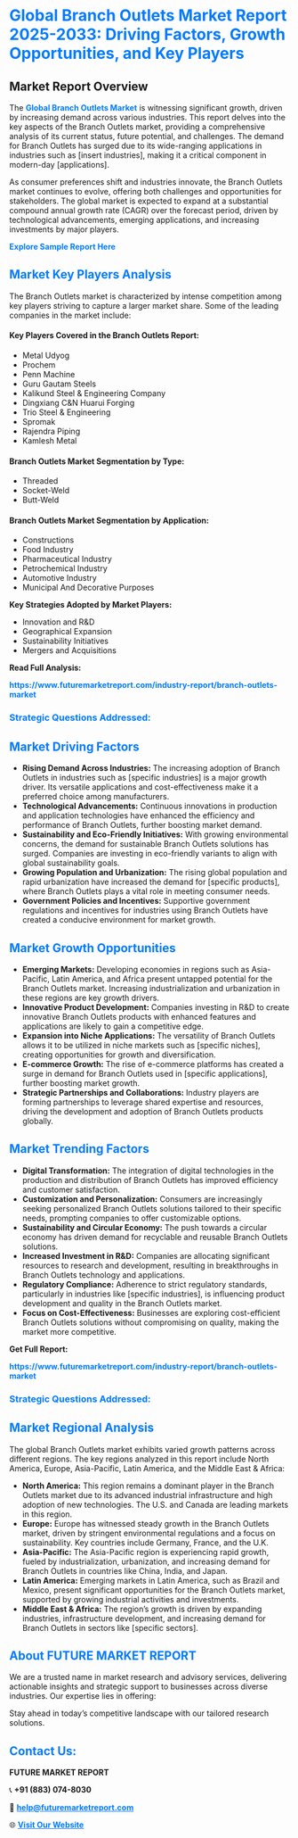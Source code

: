 <h1 style="color: #007BFF;">Global Branch Outlets Market Report 2025-2033: Driving Factors, Growth Opportunities, and Key Players</h1>

<section id="overview">
<h2>Market Report Overview</h2>
<p>The <a href="https://www.futuremarketreport.com/industry-report/branch-outlets-market" style="color: #007BFF; text-decoration: none;"><strong>Global Branch Outlets Market</strong></a> is witnessing significant growth, driven by increasing demand across various industries. This report delves into the key aspects of the Branch Outlets market, providing a comprehensive analysis of its current status, future potential, and challenges. The demand for Branch Outlets has surged due to its wide-ranging applications in industries such as [insert industries], making it a critical component in modern-day [applications].</p>
<p>As consumer preferences shift and industries innovate, the Branch Outlets market continues to evolve, offering both challenges and opportunities for stakeholders. The global market is expected to expand at a substantial compound annual growth rate (CAGR) over the forecast period, driven by technological advancements, emerging applications, and increasing investments by major players.</p>
</section>

<section id="overview">
<p><a href="https://www.futuremarketreport.com/request-sample/reportId=52350" style="color: #007BFF; text-decoration: none;"><strong>Explore Sample Report Here</strong></a></p>
</section>

<section id="key-players">
<h2 style="color: #007BFF;">Market Key Players Analysis</h2>
<p>The Branch Outlets market is characterized by intense competition among key players striving to capture a larger market share. Some of the leading companies in the market include:</p>
<h4>Key Players Covered in the Branch Outlets Report:</h4>
<ul><li>Metal Udyog</li><li>Prochem</li><li>Penn Machine</li><li>Guru Gautam Steels</li><li>Kalikund Steel &amp; Engineering Company</li><li>Dingxiang C&amp;N Huarui Forging</li><li>Trio Steel &amp; Engineering</li><li>Spromak</li><li>Rajendra Piping</li><li>Kamlesh Metal</li></ul>
<h4>Branch Outlets Market Segmentation by Type:</h4>
<ul><li>Threaded</li><li>Socket-Weld</li><li>Butt-Weld</li></ul>

<h4>Branch Outlets Market Segmentation by Application:</h4>
<ul><li>Constructions</li><li>Food Industry</li><li>Pharmaceutical Industry</li><li>Petrochemical Industry</li><li>Automotive Industry</li><li>Municipal And Decorative Purposes</li></ul>
<p><strong>Key Strategies Adopted by Market Players:</strong></p>
<ul>
<li>Innovation and R&D</li>
<li>Geographical Expansion</li>
<li>Sustainability Initiatives</li>
<li>Mergers and Acquisitions</li>
</ul>
</section>

<section>
<p><strong>Read Full Analysis: </strong></p><a href="https://www.futuremarketreport.com/industry-report/branch-outlets-market" style="color: #007BFF; text-decoration: none;"><strong>https://www.futuremarketreport.com/industry-report/branch-outlets-market</strong></a>
<h3 style="color: #007BFF;">Strategic Questions Addressed:</h3>
</section>

<section id="driving-factors">
<h2 style="color: #007BFF;">Market Driving Factors</h2>
<ul>
<li><strong>Rising Demand Across Industries:</strong> The increasing adoption of Branch Outlets in industries such as [specific industries] is a major growth driver. Its versatile applications and cost-effectiveness make it a preferred choice among manufacturers.</li>
<li><strong>Technological Advancements:</strong> Continuous innovations in production and application technologies have enhanced the efficiency and performance of Branch Outlets, further boosting market demand.</li>
<li><strong>Sustainability and Eco-Friendly Initiatives:</strong> With growing environmental concerns, the demand for sustainable Branch Outlets solutions has surged. Companies are investing in eco-friendly variants to align with global sustainability goals.</li>
<li><strong>Growing Population and Urbanization:</strong> The rising global population and rapid urbanization have increased the demand for [specific products], where Branch Outlets plays a vital role in meeting consumer needs.</li>
<li><strong>Government Policies and Incentives:</strong> Supportive government regulations and incentives for industries using Branch Outlets have created a conducive environment for market growth.</li>
</ul>
</section>

<section id="growth-opportunities">
<h2 style="color: #007BFF;">Market Growth Opportunities</h2>
<ul>
<li><strong>Emerging Markets:</strong> Developing economies in regions such as Asia-Pacific, Latin America, and Africa present untapped potential for the Branch Outlets market. Increasing industrialization and urbanization in these regions are key growth drivers.</li>
<li><strong>Innovative Product Development:</strong> Companies investing in R&D to create innovative Branch Outlets products with enhanced features and applications are likely to gain a competitive edge.</li>
<li><strong>Expansion into Niche Applications:</strong> The versatility of Branch Outlets allows it to be utilized in niche markets such as [specific niches], creating opportunities for growth and diversification.</li>
<li><strong>E-commerce Growth:</strong> The rise of e-commerce platforms has created a surge in demand for Branch Outlets used in [specific applications], further boosting market growth.</li>
<li><strong>Strategic Partnerships and Collaborations:</strong> Industry players are forming partnerships to leverage shared expertise and resources, driving the development and adoption of Branch Outlets products globally.</li>
</ul>
</section>

<section id="trending-factors">
<h2 style="color: #007BFF;">Market Trending Factors</h2>
<ul>
<li><strong>Digital Transformation:</strong> The integration of digital technologies in the production and distribution of Branch Outlets has improved efficiency and customer satisfaction.</li>
<li><strong>Customization and Personalization:</strong> Consumers are increasingly seeking personalized Branch Outlets solutions tailored to their specific needs, prompting companies to offer customizable options.</li>
<li><strong>Sustainability and Circular Economy:</strong> The push towards a circular economy has driven demand for recyclable and reusable Branch Outlets solutions.</li>
<li><strong>Increased Investment in R&D:</strong> Companies are allocating significant resources to research and development, resulting in breakthroughs in Branch Outlets technology and applications.</li>
<li><strong>Regulatory Compliance:</strong> Adherence to strict regulatory standards, particularly in industries like [specific industries], is influencing product development and quality in the Branch Outlets market.</li>
<li><strong>Focus on Cost-Effectiveness:</strong> Businesses are exploring cost-efficient Branch Outlets solutions without compromising on quality, making the market more competitive.</li>
</ul>
</section>

<section>
<p><strong>Get Full Report: </strong></p><a href="https://www.futuremarketreport.com/industry-report/branch-outlets-market" style="color: #007BFF; text-decoration: none;"><strong>https://www.futuremarketreport.com/industry-report/branch-outlets-market</strong></a>
<h3 style="color: #007BFF;">Strategic Questions Addressed:</h3>
</section>


<section id="regional-analysis">
<h2 style="color: #007BFF;">Market Regional Analysis</h2>
<p>The global Branch Outlets market exhibits varied growth patterns across different regions. The key regions analyzed in this report include North America, Europe, Asia-Pacific, Latin America, and the Middle East & Africa:</p>
<ul>
<li><strong>North America:</strong> This region remains a dominant player in the Branch Outlets market due to its advanced industrial infrastructure and high adoption of new technologies. The U.S. and Canada are leading markets in this region.</li>
<li><strong>Europe:</strong> Europe has witnessed steady growth in the Branch Outlets market, driven by stringent environmental regulations and a focus on sustainability. Key countries include Germany, France, and the U.K.</li>
<li><strong>Asia-Pacific:</strong> The Asia-Pacific region is experiencing rapid growth, fueled by industrialization, urbanization, and increasing demand for Branch Outlets in countries like China, India, and Japan.</li>
<li><strong>Latin America:</strong> Emerging markets in Latin America, such as Brazil and Mexico, present significant opportunities for the Branch Outlets market, supported by growing industrial activities and investments.</li>
<li><strong>Middle East & Africa:</strong> The region’s growth is driven by expanding industries, infrastructure development, and increasing demand for Branch Outlets in sectors like [specific sectors].</li>
</ul>
</section>

<footer>
<h2 style="color: #007BFF;">About FUTURE MARKET REPORT</h2>
<p>We are a trusted name in market research and advisory services, delivering actionable insights and strategic support to businesses across diverse industries. Our expertise lies in offering:</p>

<p>Stay ahead in today’s competitive landscape with our tailored research solutions.</p>

<h2 style="color: #007BFF;">Contact Us:</h2>
<p><strong>FUTURE MARKET REPORT</strong></p>
<p>📞 <strong>+91 (883) 074-8030</strong></p>
<p>📧 <strong><a href="mailto:help@futuremarketreport.com" style="color: #007BFF;">help@futuremarketreport.com</a></strong></p>
<p>🌐 <strong><a href="https://www.futuremarketreport.com/" style="color: #007BFF;">Visit Our Website</a></strong></p>
</footer>